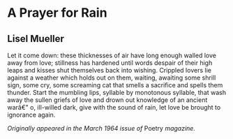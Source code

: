 # A Prayer for Rain
## Lisel Mueller
Let it come down: these thicknesses of air
have long enough walled love away from love;
stillness has hardened until words despair
of their high leaps and kisses shut themselves
back into wishing. Crippled lovers lie
against a weather which holds out on them,
waiting, awaiting some shrill sign, some cry,
some screaming cat that smells a sacrifice
and spells them thunder. Start the mumbling lips,
syllable by monotonous syllable,
that wash away the sullen griefs of love
and drown out knowledge of an ancient warâ€"
o, ill-willed dark, give with the sound of rain,
let love be brought to ignorance again.


 _Originally appeared in the March_ _1964 issue of_ Poetry _magazine._